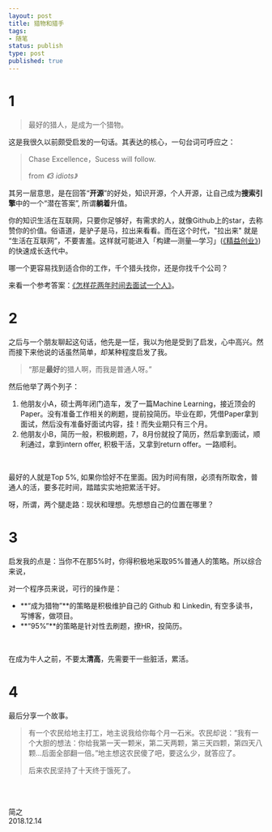 ```yaml
--- 
layout: post
title: 猎物和猎手
tags: 
- 随笔
status: publish
type: post
published: true
---
```


# 1

> 最好的猎人，是成为一个猎物。

这是我很久以前颇受启发的一句话。其表达的核心，一句台词可呼应之：

> Chase Excellence，Sucess will follow.  
> 
> from *《3 idiots》*

其另一层意思，是在回答“**开源**”的好处，知识开源，个人开源，让自己成为**搜索引擎**中的一个“潜在答案”, 所谓**躺着**升值。

你的知识生活在互联网，只要你足够好，有需求的人，就像Github上的star，去称赞你的价值。俗语道，是驴子是马，拉出来看看。而在这个时代，"拉出来" 就是 “生活在互联网”，不要害羞。这样就可能进入「构建—测量—学习」([《精益创业》](https://book.douban.com/subject/10945606/))的快速成长迭代中。

哪一个更容易找到适合你的工作，千个猎头找你，还是你找千个公司？

来看一个参考答案：[《怎样花两年时间去面试一个人》](http://mindhacks.cn/2011/11/04/how-to-interview-a-person-for-two-years/)。

# 2 

之后与一个朋友聊起这句话，他先是一怔，我以为他是受到了启发，心中高兴。然而接下来他说的话虽然简单，却某种程度启发了我。

> “那是**最好**的猎人啊，而我是普通人呀。”

然后他举了两个列子：

1. 他朋友小A，硕士两年闭门造车，发了一篇Machine Learning，接近顶会的Paper。没有准备工作相关的刷题，提前投简历。毕业在即，凭借Paper拿到面试，然后没有准备好面试内容，挂！而失业期只有三个月。
2. 他朋友小B，简历一般，积极刷题，7，8月份就投了简历，然后拿到面试，顺利通过，拿到intern offer, 积极干活，又拿到return offer。一路顺利。

<br>

最好的人就是Top 5%, 如果你恰好不在里面。因为时间有限，必须有所取舍，普通人的活，要多花时间，踏踏实实地把累活干好。

呀，所谓，两个腿走路：现状和理想。先想想自己的位置在哪里？

# 3

启发我的点是：当你不在那5%时，你得积极地采取95%普通人的策略。所以综合来说，

对一个程序员来说，可行的操作是：

* **“成为猎物”**的策略是积极维护自己的 Github 和 Linkedin, 有空多读书，写博客，做项目。
* **“95%”**的策略是针对性去刷题，撩HR，投简历。

<br>

在成为牛人之前，不要太**清高**，先需要干一些脏活，累活。

# 4 

最后分享一个故事。

> 有一个农民给地主打工，地主说我给你每个月一石米。农民却说：“我有一个大胆的想法：你给我第一天一颗米，第二天两颗，第三天四颗，第四天八颗...后面全部翻一倍。”地主想这农民傻了吧，要这么少，就答应了。
>
> 后来农民坚持了十天终于饿死了。 

<br>
<br>

简之           
2018.12.14  
